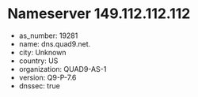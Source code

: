 # Nameserver 149.112.112.112

* as_number: 19281
* name: dns.quad9.net.
* city: Unknown
* country: US
* organization: QUAD9-AS-1
* version: Q9-P-7.6
* dnssec: true
